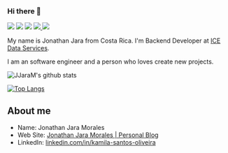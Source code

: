 ### Hi there 👋

 <p>   
  <img src="http://views.whatilearened.today/views/github/JJaraM/views.svg"/> 
  <img src="https://img.shields.io/badge/Front End-Angular-f55247"/>
   <img src="https://img.shields.io/badge/Back End-Java-f55247"/>
    <a href="https://github.com/JJaraM/">
      <img src="https://img.shields.io/github/followers/JJaraM?color=%234CC61E&label=GitHub%20Followers%20%3A"/>
    </a>
    <a href="https://github.com/Kamilahsantos?tab=repositories">
      <img src="https://badges.frapsoft.com/os/v2/open-source.svg?v=103"/>
  </a>
</p>


My name is Jonathan Jara from Costa Rica. I'm Backend Developer at [ICE Data Services](https://www.theice.com/index). 


I am an software engineer and a person who loves create new projects. 

![JJaraM's github stats](https://github-readme-stats.vercel.app/api?username=JJaraM&show_icons=true&theme=radical)

[![Top Langs](https://github-readme-stats.vercel.app/api/top-langs/?username=JJaraM&theme=radical&hide=PlpgSQL,jupyter%20notebook,html)](https://github.com/anuraghazra/github-readme-stats)


##  About me

- Name: Jonathan Jara Morales
- Web Site: [Jonathan Jara Morales | Personal Blog](http://jonathanjaramorales.herokuapp.com/)
- LinkedIn: [linkedin.com/in/kamila-santos-oliveira](https://www.linkedin.com/in/jonathan-jara-morales)
